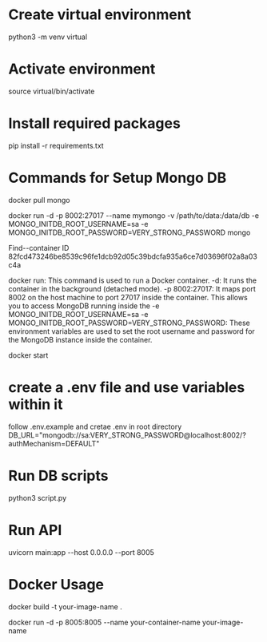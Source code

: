 # Create virtual environment
python3 -m venv virtual

# Activate environment
source virtual/bin/activate

# Install required packages
pip install -r requirements.txt


# Commands for Setup Mongo DB

docker pull mongo

docker run -d -p 8002:27017 --name mymongo -v /path/to/data:/data/db -e MONGO_INITDB_ROOT_USERNAME=sa -e MONGO_INITDB_ROOT_PASSWORD=VERY_STRONG_PASSWORD mongo


Find--container ID
82fcd473246be8539c96fe1dcb92d05c39bdcfa935a6ce7d03696f02a8a03c4a

docker run: This command is used to run a Docker container.
-d: It runs the container in the background (detached mode).
-p 8002:27017: It maps port 8002 on the host machine to port 27017 inside the container. This allows you to access MongoDB running inside the 
-e MONGO_INITDB_ROOT_USERNAME=sa -e MONGO_INITDB_ROOT_PASSWORD=VERY_STRONG_PASSWORD: These environment variables are used to set the root username and password for the MongoDB instance inside the container.

docker start <containerID>


# create a .env file and use variables within it

follow .env.example and cretae .env in root directory 
DB_URL="mongodb://sa:VERY_STRONG_PASSWORD@localhost:8002/?authMechanism=DEFAULT"
# Run DB scripts

python3 script.py

# Run API

uvicorn main:app --host 0.0.0.0 --port 8005

# Docker Usage

docker build -t your-image-name .


docker run -d -p 8005:8005 --name your-container-name your-image-name
